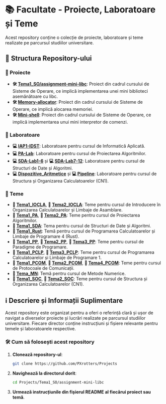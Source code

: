 # 📚 Facultate - Proiecte, Laboratoare și Teme

Acest repository conține o colecție de proiecte, laboratoare și teme realizate pe parcursul studiilor universitare.

## 📂 Structura Repository-ului

### 📁 Proiecte
- **🛠️ [Tema1_SO/assignment-mini-libc](Tema1_SO/assignment-mini-libc)**: Proiect din cadrul cursului de Sisteme de Operare, ce implică implementarea unei mini biblioteci asemănătoare cu libc.
- **🛠️ [Memory-allocator](Memory-allocator)**: Proiect din cadrul cursului de Sisteme de Operare, ce implică alocarea memoriei.
- **🛠️ [Mini-shell](Mini-shell)**: Proiect din cadrul cursului de Sisteme de Operare, ce implică implementarea unui mini interpretor de comenzi.

### 📁 Laboratoare
- **💻 [IAP1-IDST](IAP1-IDST)**: Laboratoare pentru cursul de Informatică Aplicată.
- **💻 [PA-Lab](PA-Lab)**: Laboratoare pentru cursul de Proiectarea Algoritmilor.
- **💻 [SDA-Lab1-6](SDA-Lab1-6)** și **💻 [SDA-Lab7-12](SDA-Lab7-12)**: Laboratoare pentru cursul de Structuri de Date și Algoritmi.
- **💻 [Dispozitive_Aritmetice](Dispozitive_Aritmetice)** și **💻 [Pipeline](Pipeline)**: Laboratoare pentru cursul de Structura și Organizarea Calculatoarelor (CN1).

### 📁 Teme
- **📝 [Tema1_IOCLA](Tema1_IOCLA)**, **📝 [Tema2_IOCLA](Tema2_IOCLA)**: Teme pentru cursul de Introducere în Organizarea Calculatoarelor și Limbaje de Asamblare.
- **📝 [Tema1_PA](Tema1_PA)**, **📝 [Tema2_PA](Tema2_PA)**: Teme pentru cursul de Proiectarea Algoritmilor.
- **📝 [Tema1_SDA](Tema1_SDA)**: Tema pentru cursul de Structuri de Date și Algoritmi.
- **📝 [Tema1_Rust](Tema1_Rust)**: Temă pentru cursul de Programarea Calculatoarelor și Limbaje de Programare 4 (Rust).
- **📝 [Tema1_PP](Tema1_PP)**, **📝 [Tema2_PP](Tema2_PP)**, **📝 [Tema3_PP](Tema3_PP)**: Teme pentru cursul de Paradigme de Programare.
- **📝 [Tema1_PCLP](Tema1_PCLP)**, **📝 [Tema3_PCLP](Tema3_PCLP)**: Teme pentru cursul de Programarea Calculatoarelor și Limbaje de Programare 1.
- **📝 [Tema1_PCOM](Tema1_PCOM)**, **📝 [Tema2_PCOM](Tema2_PCOM)**, **📝 [Tema4_PCOM](Tema4_PCOM)**: Teme pentru cursul de Protocoale de Comunicații.
- **📝 [Tema_MN](Tema_MN)**: Temă pentru cursul de Metode Numerice.
- **📝 [Tema1_SOC](Tema1_SOC)**, **📝 [Tema2_SOC](Tema2_SOC)**: Teme pentru cursul de Structura și Organizarea Calculatoarelor (CN1).

## ℹ️ Descriere și Informații Suplimentare
Acest repository este organizat pentru a oferi o referință clară și ușor de navigat a diverselor proiecte și lucrări realizate pe parcursul studiilor universitare. Fiecare director conține instrucțiuni și fișiere relevante pentru temele și laboratoarele respective.

### 🛠️ Cum să folosești acest repository
1. **Clonează repository-ul**: 
    ```bash
    git clone https://github.com/PXrotters/Projects
    ```
2. **Navighează la directorul dorit**:
    ```bash
    cd Projects/Tema1_SO/assignment-mini-libc
    ```
3. **Urmează instrucțiunile din fișierul README al fiecărui proiect sau temă**.
